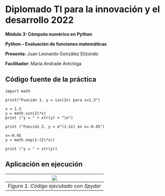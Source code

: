 ﻿# Diplomado TI para la innovación y el desarrollo 2022

**Módulo 3: Cómputo numérico en Python**

**Python – Evaluación de funciones matemáticas**

**Presenta:**
Juan Leonardo González Elizondo

**Facilitador:**
María Andrade Aréchiga

## Código fuente de la práctica

~~~
import math

print("Función 1. y = sin(2x) para x=1.3")

x = 1.3
y = math.sin(2\*x)
print ("y = " + str(y) + "\n")

print ("Función 2. y = e^(1-2x) en x=-0.45")

x=-0.45
y = math.exp(1-(2\*x))

print ("y = " + str(y))
~~~

## Aplicación en ejecución

|![](Aspose.Words.ecd5d279-d101-4457-a470-2e509a480c6a.002.png)|
| :-: |
|*Figura 1. Código ejecutado con Spyder*|

